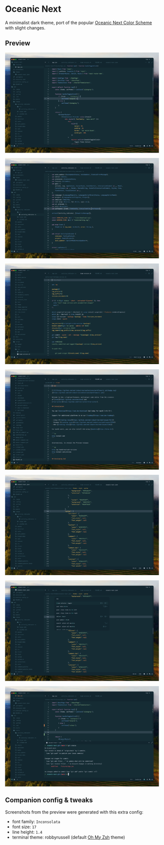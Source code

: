 # Oceanic Next

A minimalist dark theme, port of the popular [Oceanic Next Color Scheme](https://github.com/voronianski/oceanic-next-color-scheme) with slight changes.

## Preview

![javascript](/screenshots/javascript.jpeg)

![rust](/screenshots/rust.jpeg)

![bash](/screenshots/bash.jpeg)

![markdown](/screenshots/markdown.jpeg)

![json](/screenshots/json.jpeg)

![cmd-palette](/screenshots/cmd-palette.jpeg)

![terminal](/screenshots/terminal.jpeg)

## Companion config & tweaks

Screenshots from the preview were generated with this extra config:
* font family: `Inconsolata`
* font size: `17`
* line height: `1.4`
* terminal theme: robbyrussell (default [Oh My Zsh](https://ohmyz.sh) theme)
